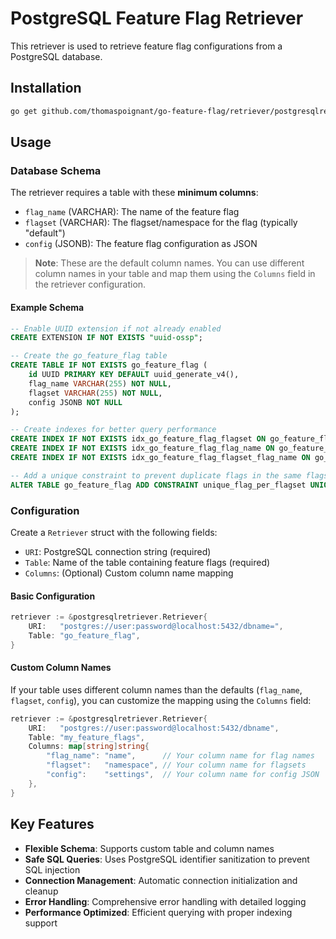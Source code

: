 # PostgreSQL Feature Flag Retriever

This retriever is used to retrieve feature flag configurations from a PostgreSQL database.

## Installation

```bash
go get github.com/thomaspoignant/go-feature-flag/retriever/postgresqlretriever
```

## Usage

### Database Schema

The retriever requires a table with these **minimum columns**:

- `flag_name` (VARCHAR): The name of the feature flag
- `flagset` (VARCHAR): The flagset/namespace for the flag (typically "default")
- `config` (JSONB): The feature flag configuration as JSON

> **Note**: These are the default column names. You can use different column names in your table and map them using the `Columns` field in the retriever configuration.

#### Example Schema

```sql
-- Enable UUID extension if not already enabled
CREATE EXTENSION IF NOT EXISTS "uuid-ossp";

-- Create the go_feature_flag table
CREATE TABLE IF NOT EXISTS go_feature_flag (
    id UUID PRIMARY KEY DEFAULT uuid_generate_v4(),
    flag_name VARCHAR(255) NOT NULL,
    flagset VARCHAR(255) NOT NULL,
    config JSONB NOT NULL
);

-- Create indexes for better query performance
CREATE INDEX IF NOT EXISTS idx_go_feature_flag_flagset ON go_feature_flag(flagset);
CREATE INDEX IF NOT EXISTS idx_go_feature_flag_flag_name ON go_feature_flag(flag_name);
CREATE INDEX IF NOT EXISTS idx_go_feature_flag_flagset_flag_name ON go_feature_flag(flagset, flag_name);

-- Add a unique constraint to prevent duplicate flags in the same flagset
ALTER TABLE go_feature_flag ADD CONSTRAINT unique_flag_per_flagset UNIQUE (flag_name, flagset);
```

### Configuration

Create a `Retriever` struct with the following fields:

- `URI`: PostgreSQL connection string (required)
- `Table`: Name of the table containing feature flags (required)
- `Columns`: (Optional) Custom column name mapping

#### Basic Configuration

```go
retriever := &postgresqlretriever.Retriever{
    URI:   "postgres://user:password@localhost:5432/dbname=",
    Table: "go_feature_flag",
}
```

#### Custom Column Names

If your table uses different column names than the defaults (`flag_name`, `flagset`, `config`), you can customize the mapping using the `Columns` field:

```go
retriever := &postgresqlretriever.Retriever{
    URI:   "postgres://user:password@localhost:5432/dbname",
    Table: "my_feature_flags",
    Columns: map[string]string{
        "flag_name": "name",      // Your column name for flag names
        "flagset":   "namespace", // Your column name for flagsets
        "config":    "settings",  // Your column name for config JSON
    },
}
```

## Key Features

- **Flexible Schema**: Supports custom table and column names
- **Safe SQL Queries**: Uses PostgreSQL identifier sanitization to prevent SQL injection
- **Connection Management**: Automatic connection initialization and cleanup
- **Error Handling**: Comprehensive error handling with detailed logging
- **Performance Optimized**: Efficient querying with proper indexing support
